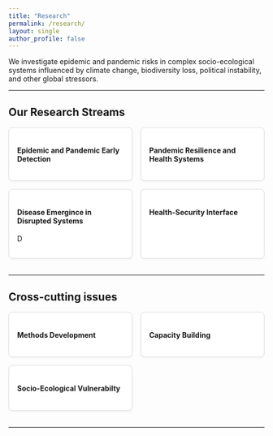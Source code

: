 ```yaml
---
title: "Research"
permalink: /research/
layout: single
author_profile: false
---
```




<style>
/* Container grid for cards */
.cards {
  display: grid;
  grid-template-columns: 1fr; /* 1 column on small screens */
  gap: 1rem;
  margin-bottom: 2rem;
}

@media (min-width: 768px) {
  .cards {
    grid-template-columns: repeat(2, 1fr); /* 2 columns on medium+ screens */
  }
}

/* Individual card styling */
.card {
  padding: 1rem;
  border: 1px solid #ddd;
  border-radius: 0.5rem;
  box-shadow: 0 2px 4px rgba(0,0,0,0.05);
  background-color: #fff;
}
</style>

We investigate epidemic and pandemic risks in complex socio-ecological systems influenced by climate change, biodiversity loss, political instability, and other global stressors.

---

## Our Research Streams

<div class="cards">

<div class="card">
<h4>Epidemic and Pandemic Early Detection</h4>
<p>   </p>
</div>

<div class="card">
<h4>Pandemic Resilience and Health Systems</h4>
<p>   </p>
</div>

<div class="card">
<h4>Disease Emergince in Disrupted Systems</h4>
<p>D   </p>
</div>

<div class="card">
<h4>Health-Security Interface</h4>
<p>   </p>
</div>

</div>

---

## Cross-cutting issues

<div class="cards">

<div class="card">
<h4>Methods Development</h4>
<p>   </p>
</div>

<div class="card">
<h4>Capacity Building</h4>
<p>   </p>
</div>

<div class="card">
<h4>Socio-Ecological Vulnerabilty</h4>
<p>   </p>
</div>


</div>

---
